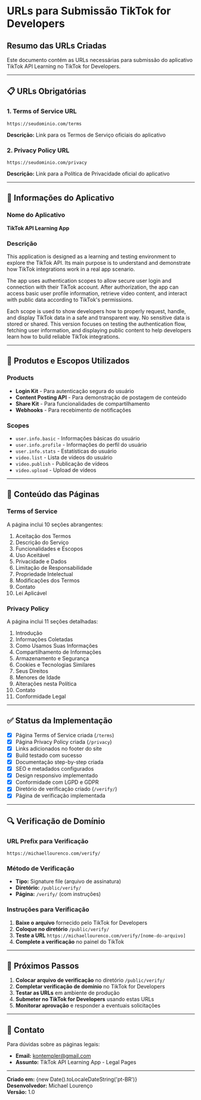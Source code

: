 # URLs para Submissão TikTok for Developers

## Resumo das URLs Criadas

Este documento contém as URLs necessárias para submissão do aplicativo TikTok API Learning no TikTok for Developers.

---

## 📋 URLs Obrigatórias

### 1. Terms of Service URL
```
https://seudominio.com/terms
```
**Descrição:** Link para os Termos de Serviço oficiais do aplicativo

### 2. Privacy Policy URL  
```
https://seudominio.com/privacy
```
**Descrição:** Link para a Política de Privacidade oficial do aplicativo

---

## 📝 Informações do Aplicativo

### Nome do Aplicativo
**TikTok API Learning App**

### Descrição
This application is designed as a learning and testing environment to explore the TikTok API. Its main purpose is to understand and demonstrate how TikTok integrations work in a real app scenario.

The app uses authentication scopes to allow secure user login and connection with their TikTok account. After authorization, the app can access basic user profile information, retrieve video content, and interact with public data according to TikTok's permissions.

Each scope is used to show developers how to properly request, handle, and display TikTok data in a safe and transparent way. No sensitive data is stored or shared. This version focuses on testing the authentication flow, fetching user information, and displaying public content to help developers learn how to build reliable TikTok integrations.

---

## 🔧 Produtos e Escopos Utilizados

### Products
- **Login Kit** - Para autenticação segura do usuário
- **Content Posting API** - Para demonstração de postagem de conteúdo  
- **Share Kit** - Para funcionalidades de compartilhamento
- **Webhooks** - Para recebimento de notificações

### Scopes
- `user.info.basic` - Informações básicas do usuário
- `user.info.profile` - Informações do perfil do usuário
- `user.info.stats` - Estatísticas do usuário
- `video.list` - Lista de vídeos do usuário
- `video.publish` - Publicação de vídeos
- `video.upload` - Upload de vídeos

---

## 📄 Conteúdo das Páginas

### Terms of Service
A página inclui 10 seções abrangentes:
1. Aceitação dos Termos
2. Descrição do Serviço  
3. Funcionalidades e Escopos
4. Uso Aceitável
5. Privacidade e Dados
6. Limitação de Responsabilidade
7. Propriedade Intelectual
8. Modificações dos Termos
9. Contato
10. Lei Aplicável

### Privacy Policy
A página inclui 11 seções detalhadas:
1. Introdução
2. Informações Coletadas
3. Como Usamos Suas Informações
4. Compartilhamento de Informações
5. Armazenamento e Segurança
6. Cookies e Tecnologias Similares
7. Seus Direitos
8. Menores de Idade
9. Alterações nesta Política
10. Contato
11. Conformidade Legal

---

## ✅ Status da Implementação

- [x] Página Terms of Service criada (`/terms`)
- [x] Página Privacy Policy criada (`/privacy`)
- [x] Links adicionados no footer do site
- [x] Build testado com sucesso
- [x] Documentação step-by-step criada
- [x] SEO e metadados configurados
- [x] Design responsivo implementado
- [x] Conformidade com LGPD e GDPR
- [x] Diretório de verificação criado (`/verify/`)
- [x] Página de verificação implementada

---

## 🔍 Verificação de Domínio

### URL Prefix para Verificação
```
https://michaellourenco.com/verify/
```

### Método de Verificação
- **Tipo:** Signature file (arquivo de assinatura)
- **Diretório:** `/public/verify/`
- **Página:** `/verify/` (com instruções)

### Instruções para Verificação
1. **Baixe o arquivo** fornecido pelo TikTok for Developers
2. **Coloque no diretório** `/public/verify/`
3. **Teste a URL** `https://michaellourenco.com/verify/[nome-do-arquivo]`
4. **Complete a verificação** no painel do TikTok

---

## 🚀 Próximos Passos

1. **Colocar arquivo de verificação** no diretório `/public/verify/`
2. **Completar verificação de domínio** no TikTok for Developers
3. **Testar as URLs** em ambiente de produção
4. **Submeter no TikTok for Developers** usando estas URLs
5. **Monitorar aprovação** e responder a eventuais solicitações

---

## 📧 Contato

Para dúvidas sobre as páginas legais:
- **Email:** kontempler@gmail.com
- **Assunto:** TikTok API Learning App - Legal Pages

---

**Criado em:** {new Date().toLocaleDateString('pt-BR')}  
**Desenvolvedor:** Michael Lourenço  
**Versão:** 1.0
